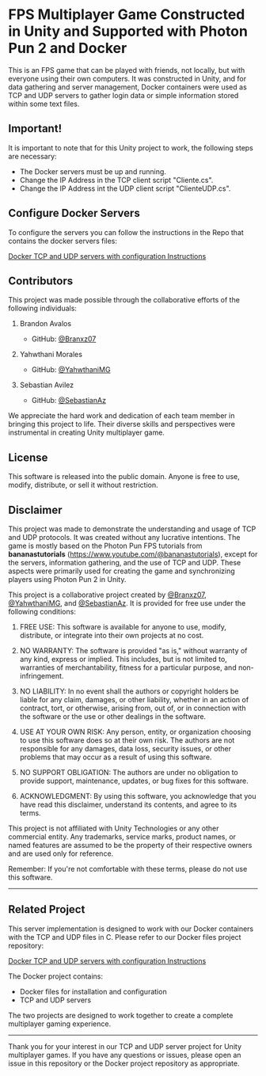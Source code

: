 # FPS Multiplayer Game Constructed in Unity and Supported with Photon Pun 2 and Docker

This is an FPS game that can be played with friends, not locally, but with everyone using their own computers. It was constructed in Unity, and for data gathering and server management, Docker containers were used as TCP and UDP servers to gather login data or simple information stored within some text files.

## Important!
It is important to note that for this Unity project to work, the following steps are necessary:
  * The Docker servers must be up and running.
  * Change the IP Address in the TCP client script "Cliente.cs".
  * Change the IP Address int the UDP client script "ClienteUDP.cs".

## Configure Docker Servers

To configure the servers you can follow the instructions in the Repo that contains the docker servers files:

 [Docker TCP and UDP servers with configuration Instructions](https://github.com/branxz07/Docker-TCP-UDP-servers-in-C.git)

 ## Contributors

This project was made possible through the collaborative efforts of the following individuals:

1. Brandon Avalos
   - GitHub: [@Branxz07](https://github.com/branxz07)

2. Yahwthani Morales
   - GitHub: [@YahwthaniMG](https://github.com/YahwthaniMG)

3. Sebastian Avilez
   - GitHub: [@SebastianAz](https://github.com/0247473)

We appreciate the hard work and dedication of each team member in bringing this project to life. Their diverse skills and perspectives were instrumental in creating Unity multiplayer game.

## License

This software is released into the public domain. Anyone is free to use, modify, distribute, or sell it without restriction.

## Disclaimer

This project was made to demonstrate the understanding and usage of TCP and UDP protocols. It was created without any lucrative intentions. The game is mostly based on the Photon Pun FPS tutorials from **bananastutorials** (https://www.youtube.com/@bananastutorials), except for the servers, information gathering, and the use of TCP and UDP. These aspects were primarily used for creating the game and synchronizing players using Photon Pun 2 in Unity.

This project is a collaborative project created by [@Branxz07](https://github.com/branxz07), [@YahwthaniMG](https://github.com/YahwthaniMG), and [@SebastianAz](https://github.com/0247473). It is provided for free use under the following conditions:

1. FREE USE: This software is available for anyone to use, modify, distribute, or integrate into their own projects at no cost.

2. NO WARRANTY: The software is provided "as is," without warranty of any kind, express or implied. This includes, but is not limited to, warranties of merchantability, fitness for a particular purpose, and non-infringement.

3. NO LIABILITY: In no event shall the authors or copyright holders be liable for any claim, damages, or other liability, whether in an action of contract, tort, or otherwise, arising from, out of, or in connection with the software or the use or other dealings in the software.

4. USE AT YOUR OWN RISK: Any person, entity, or organization choosing to use this software does so at their own risk. The authors are not responsible for any damages, data loss, security issues, or other problems that may occur as a result of using this software.

5. NO SUPPORT OBLIGATION: The authors are under no obligation to provide support, maintenance, updates, or bug fixes for this software.

6. ACKNOWLEDGMENT: By using this software, you acknowledge that you have read this disclaimer, understand its contents, and agree to its terms.

This project is not affiliated with Unity Technologies or any other commercial entity. Any trademarks, service marks, product names, or named features are assumed to be the property of their respective owners and are used only for reference.

Remember: If you're not comfortable with these terms, please do not use this software.

---

## Related Project

This server implementation is designed to work with our Docker containers with the TCP and UDP files in C. Please refer to our Docker files project repository:

[Docker TCP and UDP servers with configuration Instructions](https://github.com/branxz07/Docker-TCP-UDP-servers-in-C.git)

The Docker project contains:
- Docker files for installation and configuration
- TCP and UDP servers

The two projects are designed to work together to create a complete multiplayer gaming experience.

---

Thank you for your interest in our TCP and UDP server project for Unity multiplayer games. If you have any questions or issues, please open an issue in this repository or the Docker project repository as appropriate.
